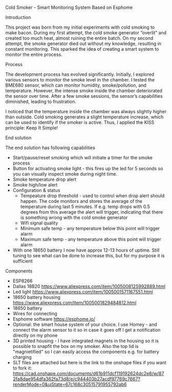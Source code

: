 Cold Smoker - Smart Monitoring System Based on Esphome

Introduction

This project was born from my initial experiments with cold smoking to make bacon. During my first attempt, the cold smoke generator “overlit” and created too much heat, almost ruining the entire batch. On my second attempt, the smoke generator died out without my knowledge, resulting in constant monitoring. This sparked the idea of creating a smart system to monitor the entire process.

Process

The development process has evolved significantly. Initially, I explored various sensors to monitor the smoke level in the chamber. I tested the BME680 sensor, which can monitor humidity, smoke/pollution, and temperature. However, the intense smoke inside the chamber deteriorated the sensor over time. After a few smoke sessions, the sensor’s capabilities diminished, leading to frustration.

I noticed that the temperature inside the chamber was always slightly higher than outside. Cold smoking generates a slight temperature increase, which can be used to identify if the smoker is active. Thus, I applied the KISS principle: Keep It Simple! 

End solution

The end solution has following capabilities

- Start/pause/reset smoking which will initiate a timer for the smoke process
- Button for activating smoke light - this fires up the led for 5 seconds so you can visually inspect smoke during night time.
- Smoke temperature drop alert
- Smoke high/low alert
- Configuration & status
  - Tempeature drop threshold - used to control when drop alert should happen. The code monitors and stores the average of the temperature during last 5 minutes. If e.g. temp drops with 0.5 degrees from 
    this average the alert will trigger, indicating that there is something wrong with the cold smoke generator
  - Wifi signal quality
  - Minimum safe temp - any temperature below this point will trigger alarm
  - Maximum safe temp - any temperature above this point will trigger alarm
- With one 18650 battery I now have approx 12-13 hours of uptime. Still tuning to see what can be done to increase this, but for my purpose it is sufficient

Components

- ESP8266 
- Dallas 18B20 https://www.aliexpress.com/item/1005008125992889.html
- Led light https://www.aliexpress.com/item/1005001571167551.html
- 18650 battery housing https://www.aliexpress.com/item/1005001829484812.html
- 18650 battery
- Wires for connecting
- Esphome software https://esphome.io/
- Optional: the smart house system of your choice. I use Homey - and connect the alarm sensor to it so in case it goes off I get a notification directly on my phone
- 3D printed housing - I have integrated magnets in the housing so it is possible to snapfit the box on my smoker. Also the top lid is "magnietified" so I can easily access the components e.g. for battery charging
- SLT files are attached but here is the link to the onshape files if you want to fork it: https://cad.onshape.com/documents/d61b911dcf119192624dc2e8/w/872fa8dae954dfa362fa73d8/e/c944403b27acdf97769c7667?renderMode=0&uiState=67c168c30515791955792ab6

